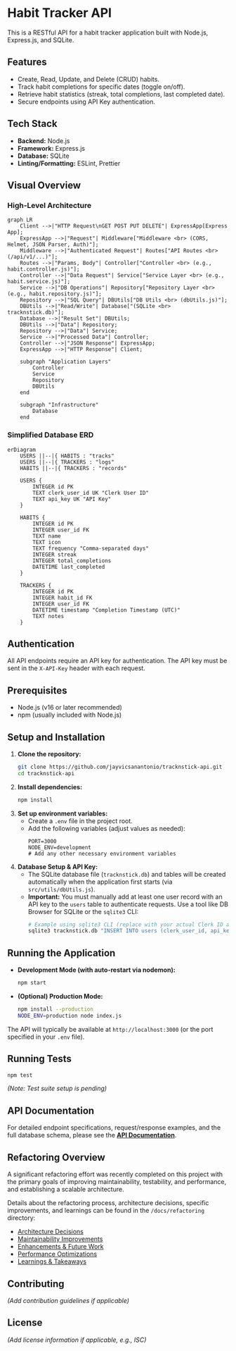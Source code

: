 # Habit Tracker API

This is a RESTful API for a habit tracker application built with Node.js, Express.js, and SQLite.

## Features

- Create, Read, Update, and Delete (CRUD) habits.
- Track habit completions for specific dates (toggle on/off).
- Retrieve habit statistics (streak, total completions, last completed date).
- Secure endpoints using API Key authentication.

## Tech Stack

- **Backend:** Node.js
- **Framework:** Express.js
- **Database:** SQLite
- **Linting/Formatting:** ESLint, Prettier

## Visual Overview

### High-Level Architecture

```mermaid
graph LR
    Client -->|"HTTP Request\nGET POST PUT DELETE"| ExpressApp[Express App];
    ExpressApp -->|"Request"| Middleware["Middleware <br> (CORS, Helmet, JSON Parser, Auth)"];
    Middleware -->|"Authenticated Request"| Routes["API Routes <br> (/api/v1/...)"];
    Routes -->|"Params, Body"| Controller["Controller <br> (e.g., habit.controller.js)"];
    Controller -->|"Data Request"| Service["Service Layer <br> (e.g., habit.service.js)"];
    Service -->|"DB Operations"| Repository["Repository Layer <br> (e.g., habit.repository.js)"];
    Repository -->|"SQL Query"| DBUtils["DB Utils <br> (dbUtils.js)"];
    DBUtils -->|"Read/Write"| Database["(SQLite <br> tracknstick.db)"];
    Database -->|"Result Set"| DBUtils;
    DBUtils -->|"Data"| Repository;
    Repository -->|"Data"| Service;
    Service -->|"Processed Data"| Controller;
    Controller -->|"JSON Response"| ExpressApp;
    ExpressApp -->|"HTTP Response"| Client;

    subgraph "Application Layers"
        Controller
        Service
        Repository
        DBUtils
    end

    subgraph "Infrastructure"
        Database
    end
```

### Simplified Database ERD

```mermaid
erDiagram
    USERS ||--|{ HABITS : "tracks"
    USERS ||--|{ TRACKERS : "logs"
    HABITS ||--|{ TRACKERS : "records"

    USERS {
        INTEGER id PK
        TEXT clerk_user_id UK "Clerk User ID"
        TEXT api_key UK "API Key"
    }

    HABITS {
        INTEGER id PK
        INTEGER user_id FK
        TEXT name
        TEXT icon
        TEXT frequency "Comma-separated days"
        INTEGER streak
        INTEGER total_completions
        DATETIME last_completed
    }

    TRACKERS {
        INTEGER id PK
        INTEGER habit_id FK
        INTEGER user_id FK
        DATETIME timestamp "Completion Timestamp (UTC)"
        TEXT notes
    }
```

## Authentication

All API endpoints require an API key for authentication. The API key must be sent in the `X-API-Key` header with each request.

## Prerequisites

- Node.js (v16 or later recommended)
- npm (usually included with Node.js)

## Setup and Installation

1.  **Clone the repository:**
    ```bash
    git clone https://github.com/jayvicsanantonio/tracknstick-api.git
    cd tracknstick-api
    ```
2.  **Install dependencies:**
    ```bash
    npm install
    ```
3.  **Set up environment variables:**
    - Create a `.env` file in the project root.
    - Add the following variables (adjust values as needed):
      ```dotenv
      PORT=3000
      NODE_ENV=development
      # Add any other necessary environment variables
      ```
4.  **Database Setup & API Key:**
    - The SQLite database file (`tracknstick.db`) and tables will be created automatically when the application first starts (via `src/utils/dbUtils.js`).
    - **Important:** You must manually add at least one user record with an API key to the `users` table to authenticate requests. Use a tool like DB Browser for SQLite or the `sqlite3` CLI:
      ```bash
      # Example using sqlite3 CLI (replace with your actual Clerk ID and desired API key)
      sqlite3 tracknstick.db "INSERT INTO users (clerk_user_id, api_key) VALUES ('user_your_clerk_id', 'your-secure-api-key');"
      ```

## Running the Application

- **Development Mode (with auto-restart via nodemon):**
  ```bash
  npm start
  ```
- **(Optional) Production Mode:**
  ```bash
  npm install --production
  NODE_ENV=production node index.js
  ```

The API will typically be available at `http://localhost:3000` (or the port specified in your `.env` file).

## Running Tests

```bash
npm test
```

_(Note: Test suite setup is pending)_

## API Documentation

For detailed endpoint specifications, request/response examples, and the full database schema, please see the **[API Documentation](API.md)**.

## Refactoring Overview

A significant refactoring effort was recently completed on this project with the primary goals of improving maintainability, testability, and performance, and establishing a scalable architecture.

Details about the refactoring process, architecture decisions, specific improvements, and learnings can be found in the `/docs/refactoring` directory:

- [Architecture Decisions](docs/refactoring/ARCHITECTURE_DECISIONS.md)
- [Maintainability Improvements](docs/refactoring/MAINTAINABILITY.md)
- [Enhancements & Future Work](docs/refactoring/ENHANCEMENTS.md)
- [Performance Optimizations](docs/refactoring/OPTIMIZATIONS.md)
- [Learnings & Takeaways](docs/refactoring/LEARNINGS.md)

## Contributing

_(Add contribution guidelines if applicable)_

## License

_(Add license information if applicable, e.g., ISC)_
